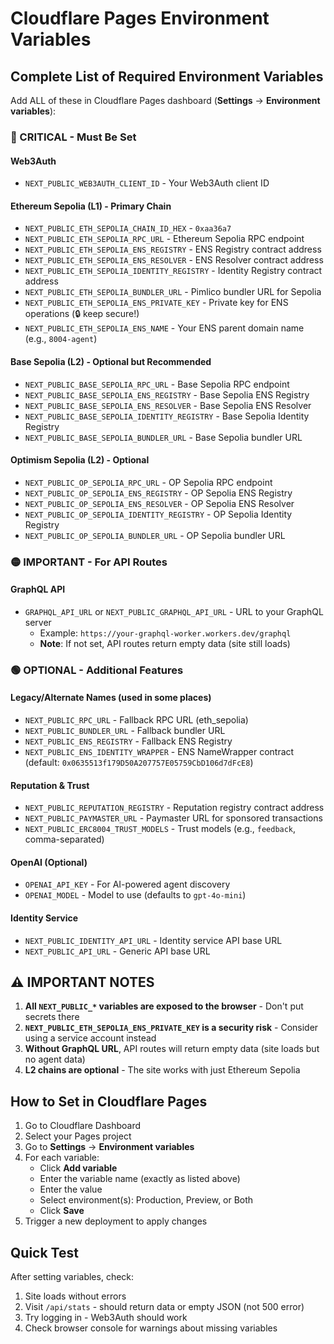 # Cloudflare Pages Environment Variables

## Complete List of Required Environment Variables

Add ALL of these in Cloudflare Pages dashboard (**Settings** → **Environment variables**):

### 🔴 CRITICAL - Must Be Set

#### Web3Auth
- `NEXT_PUBLIC_WEB3AUTH_CLIENT_ID` - Your Web3Auth client ID

#### Ethereum Sepolia (L1) - Primary Chain
- `NEXT_PUBLIC_ETH_SEPOLIA_CHAIN_ID_HEX` - `0xaa36a7`
- `NEXT_PUBLIC_ETH_SEPOLIA_RPC_URL` - Ethereum Sepolia RPC endpoint
- `NEXT_PUBLIC_ETH_SEPOLIA_ENS_REGISTRY` - ENS Registry contract address
- `NEXT_PUBLIC_ETH_SEPOLIA_ENS_RESOLVER` - ENS Resolver contract address
- `NEXT_PUBLIC_ETH_SEPOLIA_IDENTITY_REGISTRY` - Identity Registry contract address
- `NEXT_PUBLIC_ETH_SEPOLIA_BUNDLER_URL` - Pimlico bundler URL for Sepolia
- `NEXT_PUBLIC_ETH_SEPOLIA_ENS_PRIVATE_KEY` - Private key for ENS operations (🔒 keep secure!)
- `NEXT_PUBLIC_ETH_SEPOLIA_ENS_NAME` - Your ENS parent domain name (e.g., `8004-agent`)

#### Base Sepolia (L2) - Optional but Recommended
- `NEXT_PUBLIC_BASE_SEPOLIA_RPC_URL` - Base Sepolia RPC endpoint
- `NEXT_PUBLIC_BASE_SEPOLIA_ENS_REGISTRY` - Base Sepolia ENS Registry
- `NEXT_PUBLIC_BASE_SEPOLIA_ENS_RESOLVER` - Base Sepolia ENS Resolver
- `NEXT_PUBLIC_BASE_SEPOLIA_IDENTITY_REGISTRY` - Base Sepolia Identity Registry
- `NEXT_PUBLIC_BASE_SEPOLIA_BUNDLER_URL` - Base Sepolia bundler URL

#### Optimism Sepolia (L2) - Optional
- `NEXT_PUBLIC_OP_SEPOLIA_RPC_URL` - OP Sepolia RPC endpoint
- `NEXT_PUBLIC_OP_SEPOLIA_ENS_REGISTRY` - OP Sepolia ENS Registry
- `NEXT_PUBLIC_OP_SEPOLIA_ENS_RESOLVER` - OP Sepolia ENS Resolver
- `NEXT_PUBLIC_OP_SEPOLIA_IDENTITY_REGISTRY` - OP Sepolia Identity Registry
- `NEXT_PUBLIC_OP_SEPOLIA_BUNDLER_URL` - OP Sepolia bundler URL

### 🟡 IMPORTANT - For API Routes

#### GraphQL API
- `GRAPHQL_API_URL` or `NEXT_PUBLIC_GRAPHQL_API_URL` - URL to your GraphQL server
  - Example: `https://your-graphql-worker.workers.dev/graphql`
  - **Note**: If not set, API routes return empty data (site still loads)

### 🟢 OPTIONAL - Additional Features

#### Legacy/Alternate Names (used in some places)
- `NEXT_PUBLIC_RPC_URL` - Fallback RPC URL (eth_sepolia)
- `NEXT_PUBLIC_BUNDLER_URL` - Fallback bundler URL
- `NEXT_PUBLIC_ENS_REGISTRY` - Fallback ENS Registry
- `NEXT_PUBLIC_ENS_IDENTITY_WRAPPER` - ENS NameWrapper contract (default: `0x0635513f179D50A207757E05759CbD106d7dFcE8`)

#### Reputation & Trust
- `NEXT_PUBLIC_REPUTATION_REGISTRY` - Reputation registry contract address
- `NEXT_PUBLIC_PAYMASTER_URL` - Paymaster URL for sponsored transactions
- `NEXT_PUBLIC_ERC8004_TRUST_MODELS` - Trust models (e.g., `feedback`, comma-separated)

#### OpenAI (Optional)
- `OPENAI_API_KEY` - For AI-powered agent discovery
- `OPENAI_MODEL` - Model to use (defaults to `gpt-4o-mini`)

#### Identity Service
- `NEXT_PUBLIC_IDENTITY_API_URL` - Identity service API base URL
- `NEXT_PUBLIC_API_URL` - Generic API base URL

## ⚠️ IMPORTANT NOTES

1. **All `NEXT_PUBLIC_*` variables are exposed to the browser** - Don't put secrets there
2. **`NEXT_PUBLIC_ETH_SEPOLIA_ENS_PRIVATE_KEY` is a security risk** - Consider using a service account instead
3. **Without GraphQL URL**, API routes will return empty data (site loads but no agent data)
4. **L2 chains are optional** - The site works with just Ethereum Sepolia

## How to Set in Cloudflare Pages

1. Go to Cloudflare Dashboard
2. Select your Pages project
3. Go to **Settings** → **Environment variables**
4. For each variable:
   - Click **Add variable**
   - Enter the variable name (exactly as listed above)
   - Enter the value
   - Select environment(s): Production, Preview, or Both
   - Click **Save**
5. Trigger a new deployment to apply changes

## Quick Test

After setting variables, check:
1. Site loads without errors
2. Visit `/api/stats` - should return data or empty JSON (not 500 error)
3. Try logging in - Web3Auth should work
4. Check browser console for warnings about missing variables

